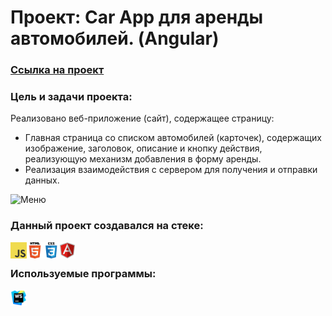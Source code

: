 # Проект: Car App для аренды автомобилей. (Angular)

### [ Ссылка на проект ](https://rassellek.github.io/cars-hw/)

### Цель и задачи проекта:

<div>
<p>Реализовано веб-приложение (сайт), содержащее страницу:</p>
<ul>
<li>Главная страница со списком автомобилей (карточек), содержащих изображение, заголовок, описание и кнопку действия, реализующую механизм добавления в форму аренды.</li>
<li>Реализация взаимодействия с сервером для получения и отправки данных.</li>
</ul>
</div>

![ Меню ](.assets/images/main.png)
<br />

### Данный проект создавался на стеке:

<img align="left" alt="JavaScript" width="26px" src="https://raw.githubusercontent.com/github/explore/80688e429a7d4ef2fca1e82350fe8e3517d3494d/topics/javascript/javascript.png" />
<img align="left" alt="HTML5" width="26px" src="https://raw.githubusercontent.com/github/explore/80688e429a7d4ef2fca1e82350fe8e3517d3494d/topics/html/html.png" />
<img align="left" alt="CSS3" width="26px" src="https://raw.githubusercontent.com/github/explore/80688e429a7d4ef2fca1e82350fe8e3517d3494d/topics/css/css.png" />
<img align="left" alt="Angular" width="26px" src="https://github.com/devicons/devicon/blob/master/icons/angularjs/angularjs-original.svg" />

<br />

### Используемые программы:

<img align="left" alt="Webstorm" width="26px" src="https://github.com/devicons/devicon/blob/master/icons/webstorm/webstorm-original.svg" />
